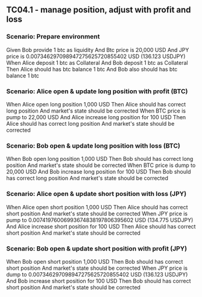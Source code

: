 ## TC04.1 - manage position, adjust with profit and loss

### Scenario: Prepare environment
Given Bob provide 1 btc as liquidity
And Btc price is 20,000 USD
And JPY price is 0.007346297098947275625720855402 USD (136.123 USDJPY)
When Alice deposit 1 btc as Collateral
And Bob deposit 1 btc as Collateral
Then Alice should has btc balance 1 btc
And Bob also should has btc balance 1 btc

### Scenario: Alice open & update long position with profit (BTC)
When Alice open long position 1,000 USD
Then Alice should has correct long position
And market's state should be corrected
When BTC price is pump to 22,000 USD
And Alice increase long position for 100 USD
Then Alice should has correct long position
And market's state should be corrected

### Scenario: Bob open & update long position with loss (BTC)
When Bob open long position 1,000 USD
Then Bob should has correct long position
And market's state should be corrected
When BTC price is dump to 20,000 USD
And Bob increase long position for 100 USD
Then Bob should has correct long position
And market's state should be corrected


### Scenario: Alice open & update short position with loss (JPY)
When Alice open short position 1,000 USD
Then Alice should has correct short position
And market's state should be corrected
When JPY price is pump to 0.00741976006993674838197806395602 USD (134.775 USDJPY)
And Alice increase short position for 100 USD
Then Alice should has correct short position
And market's state should be corrected

### Scenario: Bob open & update short position with profit (JPY)
When Bob open short position 1,000 USD
Then Bob should has correct short position
And market's state should be corrected
When JPY price is dump to 0.007346297098947275625720855402 USD (136.123 USDJPY)
And Bob increase short position for 100 USD
Then Bob should has correct short position
And market's state should be corrected


